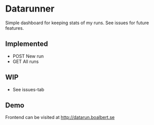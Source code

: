 # Datarunner
Simple dashboard for keeping stats of my runs.
See issues for future features.

## Implemented
- POST New run
- GET All runs

## WIP
- See issues-tab

## Demo
Frontend can be visited at http://datarun.boalbert.se
